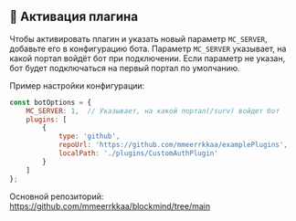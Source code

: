 
## 🔌 Активация плагина

Чтобы активировать плагин и указать новый параметр `MC_SERVER`, добавьте его в конфигурацию бота. Параметр `MC_SERVER` указывает, на какой портал войдёт бот при подключении. Если параметр не указан, бот будет подключаться на первый портал по умолчанию.

Пример настройки конфигурации:

```javascript
const botOptions = {
    MC_SERVER: 1,  // Указывает, на какой портал(/surv) войдет бот
    plugins: [
        { 
            type: 'github', 
            repoUrl: 'https://github.com/mmeerrkkaa/examplePlugins', 
            localPath: './plugins/CustomAuthPlugin' 
        }
    ]
};
```

Основной репозиторий: https://github.com/mmeerrkkaa/blockmind/tree/main
